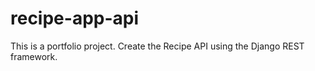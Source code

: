 # recipe-app-api
This is a portfolio project. Create the Recipe API using the Django REST framework.
